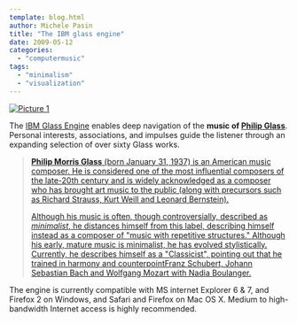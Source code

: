 ```yaml
---
template: blog.html
author: Michele Pasin
title: "The IBM glass engine"
date: 2009-05-12
categories: 
  - "computermusic"
tags: 
  - "minimalism"
  - "visualization"
---
```


[![Picture 1](/img/picture-13.png "Picture 1")](http://www.dunvagen.com/glassengine/#)

The [IBM Glass Engine](http://www.dunvagen.com/glassengine/#) enables deep navigation of the **music of [Philip Glass](http://www.philipglass.com/)**. Personal interests, associations, and impulses guide the listener through an expanding selection of over sixty Glass works.

> [**Philip Morris Glass** (born January 31, 1937) is an American music composer. He is considered one of the most influential composers of the late-20th century and is widely acknowledged as a composer who has brought art music to the public (along with precursors such as Richard Strauss, Kurt Weill and Leonard Bernstein).](http://en.wikipedia.org/wiki/Philip_Glass)
> 
> [Although his music is often, though controversially, described as _minimalist_, he distances himself from this label, describing himself instead as a composer of "music with repetitive structures." Although his early, mature music is minimalist, he has evolved stylistically. Currently, he describes himself as a "Classicist", pointing out that he trained in harmony and counterpointFranz Schubert, Johann Sebastian Bach and Wolfgang Mozart with Nadia Boulanger.](http://en.wikipedia.org/wiki/Philip_Glass)

The engine is currently compatible with MS internet Explorer 6 & 7, and Firefox 2 on Windows, and Safari and Firefox on Mac OS X. Medium to high-bandwidth Internet access is highly recommended.
